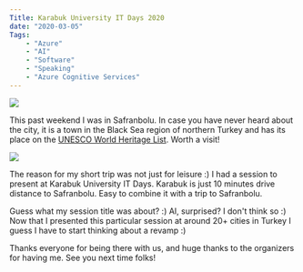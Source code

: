 ```yaml
---
Title: Karabuk University IT Days 2020
date: "2020-03-05" 
Tags: 
    - "Azure"
    - "AI"
    - "Software"
    - "Speaking"
    - "Azure Cognitive Services"
---
```


![](/media/2020/20200303_103833.jpg)   

This past weekend I was in Safranbolu. In case you have never heard about the city, it is a town in the Black Sea region of northern Turkey and has its place on the [UNESCO World Heritage List](https://whc.unesco.org/en/list/614/). Worth a visit! 

![](/media/2020/20060902_171407-1024x510.jpg)   


The reason for my short trip was not just for leisure :) I had a session to present at Karabuk University IT Days. Karabuk is just 10 minutes drive distance to Safranbolu. Easy to combine it with a trip to Safranbolu. 

Guess what my session title was about? :) AI, surprised? I don't think so :) Now that I presented this particular session at around 20+ cities in Turkey I guess I have to start thinking about a revamp :)

Thanks everyone for being there with us, and huge thanks to the organizers for having me. See you next time folks!